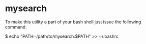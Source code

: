 # mysearch

To make this utility a part of your bash shell just issue the following command:

$ echo "PATH=/path/to/mysearch:$PATH" >> ~/.bashrc

